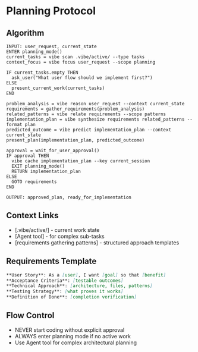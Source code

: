 # Planning Protocol

## Algorithm

```pseudo
INPUT: user_request, current_state
ENTER planning_mode()
current_tasks = vibe scan .vibe/active/ --type tasks
context_focus = vibe focus user_request --scope planning

IF current_tasks.empty THEN
  ask_user("What user flow should we implement first?")
ELSE  
  present_current_work(current_tasks)
END

problem_analysis = vibe reason user_request --context current_state
requirements = gather_requirements(problem_analysis)
related_patterns = vibe relate requirements --scope patterns
implementation_plan = vibe synthesize requirements related_patterns --format plan
predicted_outcome = vibe predict implementation_plan --context current_state
present_plan(implementation_plan, predicted_outcome)

approval = wait_for_user_approval()
IF approval THEN
  vibe cache implementation_plan --key current_session
  EXIT planning_mode()
  RETURN implementation_plan
ELSE
  GOTO requirements  
END

OUTPUT: approved_plan, ready_for_implementation
```

## Context Links

- [.vibe/active/] - current work state
- [Agent tool] - for complex sub-tasks
- [requirements gathering patterns] - structured approach templates

## Requirements Template

```markdown
**User Story**: As a [user], I want [goal] so that [benefit]
**Acceptance Criteria**: [testable outcomes]
**Technical Approach**: [architecture, files, patterns]
**Testing Strategy**: [what proves it works]
**Definition of Done**: [completion verification]
```

## Flow Control

- NEVER start coding without explicit approval
- ALWAYS enter planning mode if no active work
- Use Agent tool for complex architectural planning
